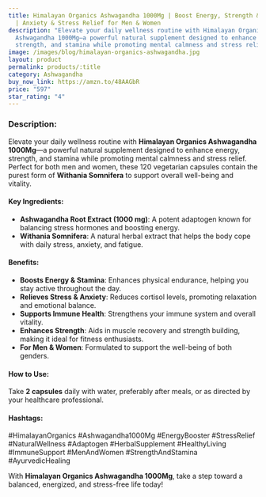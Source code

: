```yaml
---
title: Himalayan Organics Ashwagandha 1000Mg | Boost Energy, Strength & Stamina
  | Anxiety & Stress Relief for Men & Women
description: "Elevate your daily wellness routine with Himalayan Organics
  Ashwagandha 1000Mg—a powerful natural supplement designed to enhance energy,
  strength, and stamina while promoting mental calmness and stress relief. "
image: /images/blog/himalayan-organics-ashwagandha.jpg
layout: product
permalink: products/:title
category: Ashwagandha
buy_now_link: https://amzn.to/48AAGbR
price: "597"
star_rating: "4"
---
```


### Description:
Elevate your daily wellness routine with **Himalayan Organics Ashwagandha 1000Mg**—a powerful natural supplement designed to enhance energy, strength, and stamina while promoting mental calmness and stress relief. Perfect for both men and women, these 120 vegetarian capsules contain the purest form of **Withania Somnifera** to support overall well-being and vitality.

#### Key Ingredients:
- **Ashwagandha Root Extract (1000 mg)**: A potent adaptogen known for balancing stress hormones and boosting energy.
- **Withania Somnifera**: A natural herbal extract that helps the body cope with daily stress, anxiety, and fatigue.

#### Benefits:
- **Boosts Energy & Stamina**: Enhances physical endurance, helping you stay active throughout the day.
- **Relieves Stress & Anxiety**: Reduces cortisol levels, promoting relaxation and emotional balance.
- **Supports Immune Health**: Strengthens your immune system and overall vitality.
- **Enhances Strength**: Aids in muscle recovery and strength building, making it ideal for fitness enthusiasts.
- **For Men & Women**: Formulated to support the well-being of both genders.

#### How to Use:
Take **2 capsules** daily with water, preferably after meals, or as directed by your healthcare professional.

#### Hashtags:
#HimalayanOrganics #Ashwagandha1000Mg #EnergyBooster #StressRelief #NaturalWellness #Adaptogen #HerbalSupplement #HealthyLiving #ImmuneSupport #MenAndWomen #StrengthAndStamina #AyurvedicHealing

With **Himalayan Organics Ashwagandha 1000Mg**, take a step toward a balanced, energized, and stress-free life today!
